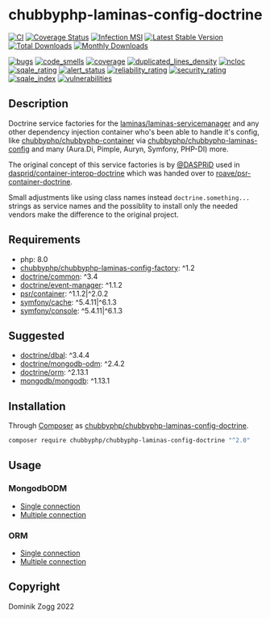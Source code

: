 # chubbyphp-laminas-config-doctrine

[![CI](https://github.com/chubbyphp/chubbyphp-laminas-config-doctrine/workflows/CI/badge.svg?branch=master)](https://github.com/chubbyphp/chubbyphp-laminas-config-doctrine/actions?query=workflow%3ACI)
[![Coverage Status](https://coveralls.io/repos/github/chubbyphp/chubbyphp-laminas-config-doctrine/badge.svg?branch=master)](https://coveralls.io/github/chubbyphp/chubbyphp-laminas-config-doctrine?branch=master)
[![Infection MSI](https://badge.stryker-mutator.io/github.com/chubbyphp/chubbyphp-laminas-config-doctrine/master)](https://dashboard.stryker-mutator.io/reports/github.com/chubbyphp/chubbyphp-laminas-config-doctrine/master)
[![Latest Stable Version](https://poser.pugx.org/chubbyphp/chubbyphp-laminas-config-doctrine/v/stable.png)](https://packagist.org/packages/chubbyphp/chubbyphp-laminas-config-doctrine)
[![Total Downloads](https://poser.pugx.org/chubbyphp/chubbyphp-laminas-config-doctrine/downloads.png)](https://packagist.org/packages/chubbyphp/chubbyphp-laminas-config-doctrine)
[![Monthly Downloads](https://poser.pugx.org/chubbyphp/chubbyphp-laminas-config-doctrine/d/monthly)](https://packagist.org/packages/chubbyphp/chubbyphp-laminas-config-doctrine)

[![bugs](https://sonarcloud.io/api/project_badges/measure?project=chubbyphp_chubbyphp-laminas-config-doctrine&metric=bugs)](https://sonarcloud.io/dashboard?id=chubbyphp_chubbyphp-laminas-config-doctrine)
[![code_smells](https://sonarcloud.io/api/project_badges/measure?project=chubbyphp_chubbyphp-laminas-config-doctrine&metric=code_smells)](https://sonarcloud.io/dashboard?id=chubbyphp_chubbyphp-laminas-config-doctrine)
[![coverage](https://sonarcloud.io/api/project_badges/measure?project=chubbyphp_chubbyphp-laminas-config-doctrine&metric=coverage)](https://sonarcloud.io/dashboard?id=chubbyphp_chubbyphp-laminas-config-doctrine)
[![duplicated_lines_density](https://sonarcloud.io/api/project_badges/measure?project=chubbyphp_chubbyphp-laminas-config-doctrine&metric=duplicated_lines_density)](https://sonarcloud.io/dashboard?id=chubbyphp_chubbyphp-laminas-config-doctrine)
[![ncloc](https://sonarcloud.io/api/project_badges/measure?project=chubbyphp_chubbyphp-laminas-config-doctrine&metric=ncloc)](https://sonarcloud.io/dashboard?id=chubbyphp_chubbyphp-laminas-config-doctrine)
[![sqale_rating](https://sonarcloud.io/api/project_badges/measure?project=chubbyphp_chubbyphp-laminas-config-doctrine&metric=sqale_rating)](https://sonarcloud.io/dashboard?id=chubbyphp_chubbyphp-laminas-config-doctrine)
[![alert_status](https://sonarcloud.io/api/project_badges/measure?project=chubbyphp_chubbyphp-laminas-config-doctrine&metric=alert_status)](https://sonarcloud.io/dashboard?id=chubbyphp_chubbyphp-laminas-config-doctrine)
[![reliability_rating](https://sonarcloud.io/api/project_badges/measure?project=chubbyphp_chubbyphp-laminas-config-doctrine&metric=reliability_rating)](https://sonarcloud.io/dashboard?id=chubbyphp_chubbyphp-laminas-config-doctrine)
[![security_rating](https://sonarcloud.io/api/project_badges/measure?project=chubbyphp_chubbyphp-laminas-config-doctrine&metric=security_rating)](https://sonarcloud.io/dashboard?id=chubbyphp_chubbyphp-laminas-config-doctrine)
[![sqale_index](https://sonarcloud.io/api/project_badges/measure?project=chubbyphp_chubbyphp-laminas-config-doctrine&metric=sqale_index)](https://sonarcloud.io/dashboard?id=chubbyphp_chubbyphp-laminas-config-doctrine)
[![vulnerabilities](https://sonarcloud.io/api/project_badges/measure?project=chubbyphp_chubbyphp-laminas-config-doctrine&metric=vulnerabilities)](https://sonarcloud.io/dashboard?id=chubbyphp_chubbyphp-laminas-config-doctrine)

## Description

Doctrine service factories for the [laminas/laminas-servicemanager][2] and any other dependency injection container
who's been able to handle it's config, like [chubbyphp/chubbyphp-container][3] via [chubbyphp/chubbyphp-laminas-config][4]
and many (Aura.Di, Pimple, Auryn, Symfony, PHP-DI) more.

The original concept of this service factories is by [@DASPRiD][5] used in [dasprid/container-interop-doctrine][6]
which was handed over to [roave/psr-container-doctrine][7].

Small adjustments like using class names instead `doctrine.something...` strings as service names
and the possiblity to install only the needed vendors make the difference to the original project.

## Requirements

 * php: 8.0
 * [chubbyphp/chubbyphp-laminas-config-factory][10]: ^1.2
 * [doctrine/common][11]: ^3.4
 * [doctrine/event-manager][12]: ^1.1.2
 * [psr/container][13]: ^1.1.2|^2.0.2
 * [symfony/cache][14]: ^5.4.11|^6.1.3
 * [symfony/console][14]: ^5.4.11|^6.1.3

## Suggested

 * [doctrine/dbal][20]: ^3.4.4
 * [doctrine/mongodb-odm][21]: ^2.4.2
 * [doctrine/orm][22]: ^2.13.1
 * [mongodb/mongodb][23]: ^1.13.1

## Installation

Through [Composer](http://getcomposer.org) as [chubbyphp/chubbyphp-laminas-config-doctrine][1].

```sh
composer require chubbyphp/chubbyphp-laminas-config-doctrine "^2.0"
```

## Usage

### MongodbODM

 * [Single connection][30]
 * [Multiple connection][31]

### ORM

 * [Single connection][32]
 * [Multiple connection][33]

## Copyright

Dominik Zogg 2022

[1]: https://packagist.org/packages/chubbyphp/chubbyphp-laminas-config-doctrine

[2]: https://packagist.org/packages/laminas/laminas-servicemanager
[3]: https://packagist.org/packages/chubbyphp/chubbyphp-container
[4]: https://packagist.org/packages/chubbyphp/chubbyphp-laminas-config
[5]: https://github.com/DASPRiD
[6]: https://packagist.org/packages/dasprid/container-interop-doctrine
[7]: https://packagist.org/packages/roave/psr-container-doctrine

[10]: https://packagist.org/packages/chubbyphp/chubbyphp-laminas-config-factory
[11]: https://packagist.org/packages/doctrine/common
[12]: https://packagist.org/packages/doctrine/event-manager
[13]: https://packagist.org/packages/psr/container
[14]: https://packagist.org/packages/symfony/cache
[15]: https://packagist.org/packages/symfony/console

[20]: https://packagist.org/packages/doctrine/dbal
[21]: https://packagist.org/packages/doctrine/mongodb-odm
[22]: https://packagist.org/packages/doctrine/orm
[23]: https://packagist.org/packages/mongodb/mongodb

[30]: doc/DocumentManager.md
[31]: doc/DocumentManagers.md
[32]: doc/EntityManager.md
[33]: doc/EntityManagers.md
